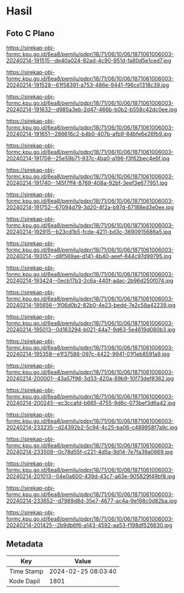 # Hasil

## Foto C Plano

https://sirekap-obj-formc.kpu.go.id/6ea8/pemilu/pdpr/18/71/06/10/06/1871061006003-20240214-191515--de40a024-82ad-4c90-951d-fa80d5e1ced7.jpg

https://sirekap-obj-formc.kpu.go.id/6ea8/pemilu/pdpr/18/71/06/10/06/1871061006003-20240214-191528--61f58391-a753-486e-9441-f96ce1318c39.jpg

https://sirekap-obj-formc.kpu.go.id/6ea8/pemilu/pdpr/18/71/06/10/06/1871061006003-20240214-191632--d985a3eb-2d47-466b-b0b2-b558c42dc0ee.jpg

https://sirekap-obj-formc.kpu.go.id/6ea8/pemilu/pdpr/18/71/06/10/06/1871061006003-20240214-191651--286616c2-b4b0-407b-afb9-84bfe6e26fb9.jpg

https://sirekap-obj-formc.kpu.go.id/6ea8/pemilu/pdpr/18/71/06/10/06/1871061006003-20240214-191708--25e59b71-937c-4ba0-a196-f3f62bec4e6f.jpg

https://sirekap-obj-formc.kpu.go.id/6ea8/pemilu/pdpr/18/71/06/10/06/1871061006003-20240214-191740--145f7ff4-8769-408a-92bf-3eef3e677951.jpg

https://sirekap-obj-formc.kpu.go.id/6ea8/pemilu/pdpr/18/71/06/10/06/1871061006003-20240214-191752--67094d79-3d20-4f2a-b97d-67188ed3e0ee.jpg

https://sirekap-obj-formc.kpu.go.id/6ea8/pemilu/pdpr/18/71/06/10/06/1871061006003-20240214-192915--b23cd1b5-fcde-4211-bd3c-3690915686a5.jpg

https://sirekap-obj-formc.kpu.go.id/6ea8/pemilu/pdpr/18/71/06/10/06/1871061006003-20240214-193157--d8f569ae-d141-4b40-aeef-844c97d99795.jpg

https://sirekap-obj-formc.kpu.go.id/6ea8/pemilu/pdpr/18/71/06/10/06/1871061006003-20240214-193424--0ecb17b3-2c6a-440f-adac-2b96d250f074.jpg

https://sirekap-obj-formc.kpu.go.id/6ea8/pemilu/pdpr/18/71/06/10/06/1871061006003-20240214-195656--1f06d0b2-82b0-4e23-bedd-7e2c58a42239.jpg

https://sirekap-obj-formc.kpu.go.id/6ea8/pemilu/pdpr/18/71/06/10/06/1871061006003-20240214-195013--0d163294-b021-44a7-9d63-5e4619d080b3.jpg

https://sirekap-obj-formc.kpu.go.id/6ea8/pemilu/pdpr/18/71/06/10/06/1871061006003-20240214-195358--e1f37586-097c-4422-9941-01f1eb8591a9.jpg

https://sirekap-obj-formc.kpu.go.id/6ea8/pemilu/pdpr/18/71/06/10/06/1871061006003-20240214-200001--43a57f96-3d33-420a-89b9-10f73def8362.jpg

https://sirekap-obj-formc.kpu.go.id/6ea8/pemilu/pdpr/18/71/06/10/06/1871061006003-20240214-200245--ec3ccafd-b665-4755-9d6c-073bef3d6a42.jpg

https://sirekap-obj-formc.kpu.go.id/6ea8/pemilu/pdpr/18/71/06/10/06/1871061006003-20240214-233235--d24392b2-5c94-4c25-ba06-c489958f7a9c.jpg

https://sirekap-obj-formc.kpu.go.id/6ea8/pemilu/pdpr/18/71/06/10/06/1871061006003-20240214-233509--0c78d55f-c221-4d5a-9d14-7e7fa39a0669.jpg

https://sirekap-obj-formc.kpu.go.id/6ea8/pemilu/pdpr/18/71/06/10/06/1871061006003-20240214-201013--04e0a600-439d-43c7-a63e-905829f49bf8.jpg

https://sirekap-obj-formc.kpu.go.id/6ea8/pemilu/pdpr/18/71/06/10/06/1871061006003-20240214-233652--d7989d8d-35e7-4677-ac4a-9e198c0d82ba.jpg

https://sirekap-obj-formc.kpu.go.id/6ea8/pemilu/pdpr/18/71/06/10/06/1871061006003-20240214-201425--2b9db6f6-a143-4592-aa53-f198df526630.jpg


## Metadata

| Key        | Value               |
| ---------- | ------------------- |
| Time Stamp | 2024-02-25 08:03:40 |
| Kode Dapil | 1801                |




